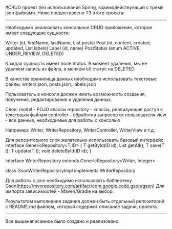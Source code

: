 #CRUD проект без использования Spring, взаимодействующий с тремя json файлами.
Ниже предоставлено ТЗ этого проекта:
********************************************************************************************************************************************************

Необходимо реализовать консольное CRUD приложение, которое имеет следующие сущности:

Writer (id, firstName, lastName, List<Post> posts)
Post (id, content, created, updated, List<Label> labels)
Label (id, name)
PostStatus (enum ACTIVE, UNDER_REVIEW, DELETED)

Каждая сущность имеет поле Status. В момент удаления, мы не удаляем запись из файла, а меняем её статус на DELETED.

В качестве хранилища данных необходимо использовать текстовые файлы:
writers.json, posts.json, labels.json

Пользователь в консоли должен иметь возможность создания, получения, редактирования и удаления данных.

Слои:
model - POJO клаcсы
repository - классы, реализующие доступ к текстовым файлам
controller - обработка запросов от пользователя
view - все данные, необходимые для работы с консолью



Например: Writer, WriterRepository, WriterController, WriterView и т.д.


Для репозиторного слоя желательно использовать базовый интерфейс:
interface GenericRepository<T,ID> {
	T getById(ID id);
     	List<T> getAll();
T save(T t);
T update(T t);
void deleteById(ID id);
}

interface WriterRepository extends GenericRepository<Writer, Integer>

class GsonWriterRepositoryImpl implements WriterRepository

Для работы с json необходимо использовать библиотеку Gson(https://mvnrepository.com/artifact/com.google.code.gson/gson)
Для импорта зависимостей - Maven/Gradle на выбор.

Результатом выполнения задания должен быть отдельный репозиторий с README.md файлом, который содержит описание задачи, проекта.

********************************************************************************************************************************************************

Все вышенаписанное было создано и реализовано.
